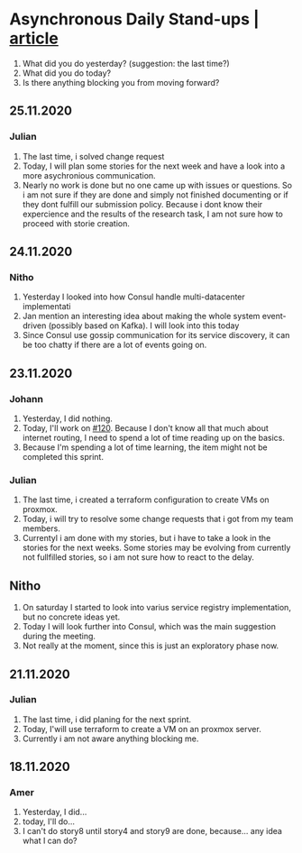 # Asynchronous Daily Stand-ups | [article](https://medium.com/@stevoscript/why-your-team-should-try-asynchronous-daily-stand-ups-87f1b809e5c8)

1. What did you do yesterday? (suggestion: the last time?)
1. What did you do today?
1. Is there anything blocking you from moving forward?

## 25.11.2020
### Julian 
1. The last time, i solved change request
2. Today, I will plan some stories for the next week and have a look into a more asychronious communication.
3. Nearly no work is done but no one came up with issues or questions. So i am not sure if they are done and simply not finished documenting or if they dont fulfill our submission policy. Because i dont know their expercience and the results of the research task, I am not sure how to proceed with storie creation.

## 24.11.2020
### Nitho
1. Yesterday I looked into how Consul handle multi-datacenter implementati
2. Jan mention an interesting idea about making the whole system event-driven (possibly based on Kafka). I will look into this today
3. Since Consul use gossip communication for its service discovery, it can be too chatty if there are a lot of events going on.

## 23.11.2020
### Johann
1. Yesterday, I did nothing.
2. Today, I'll work on [#120](https://app.clubhouse.io/thinkdeep/story/120/investigate-and-design-an-architecture-to-connect-the-vms-across-different-cloud-provider-aws-and-azure). Because I don't know all that much about internet routing, I need to spend a lot of time reading up on the basics.
3. Because I'm spending a lot of time learning, the item might not be completed this sprint.

### Julian
1. The last time, i created a terraform configuration to create VMs on proxmox.
2. Today, i will try to resolve some change requests that i got from my team members.
3. Currentyl i am done with my stories, but i have to take a look in the stories for the next weeks. Some stories may be evolving from currently not fullfilled stories, so i am not sure how to react to the delay.

## Nitho
1. On saturday I started to look into varius service registry implementation, but no concrete ideas yet.
2. Today I will look further into Consul, which was the main suggestion during the meeting.
3. Not really at the moment, since this is just an exploratory phase now.

## 21.11.2020
### Julian
1. The last time, i did planing for the next sprint.
2. Today, I'will use terraform to create a VM on an proxmox server.
3. Currently i am not aware anything blocking me.

## 18.11.2020
### Amer
1. Yesterday, I did... 
1. today, I'll do...
1. I can't do story8 until story4 and story9 are done, because... any idea what I can do?


